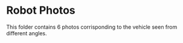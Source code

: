 # Robot Photos 
This folder contains 6 photos corrisponding to the vehicle seen from different angles.
